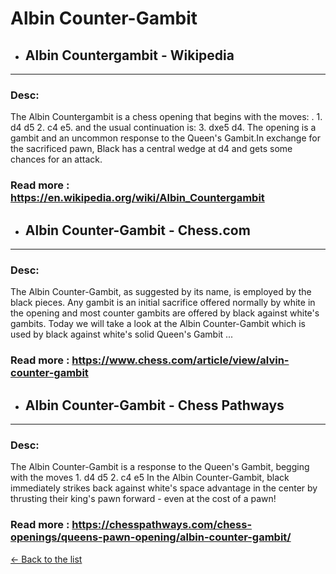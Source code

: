 # Albin Counter-Gambit
- ## **Albin Countergambit - Wikipedia** 

---
### Desc: 
 The Albin Countergambit is a chess opening that begins with the moves: . 1. d4 d5 2. c4 e5. and the usual continuation is: 3. dxe5 d4. The opening is a gambit and an uncommon response to the Queen's Gambit.In exchange for the sacrificed pawn, Black has a central wedge at d4 and gets some chances for an attack. 
### Read more : https://en.wikipedia.org/wiki/Albin_Countergambit 
- ## **Albin Counter-Gambit - Chess.com** 

---
### Desc: 
 The Albin Counter-Gambit, as suggested by its name, is employed by the black pieces. Any gambit is an initial sacrifice offered normally by white in the opening and most counter gambits are offered by black against white's gambits. Today we will take a look at the Albin Counter-Gambit which is used by black against white's solid Queen's Gambit ... 
### Read more : https://www.chess.com/article/view/alvin-counter-gambit 
- ## **Albin Counter-Gambit - Chess Pathways** 

---
### Desc: 
 The Albin Counter-Gambit is a response to the Queen's Gambit, begging with the moves 1. d4 d5 2. c4 e5 In the Albin Counter-Gambit, black immediately strikes back against white's space advantage in the center by thrusting their king's pawn forward - even at the cost of a pawn! 
### Read more : https://chesspathways.com/chess-openings/queens-pawn-opening/albin-counter-gambit/ 


[← Back to the list](../chess-openings.md)